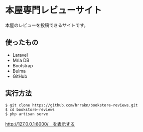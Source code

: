 # 本屋専門レビューサイト
本屋のレビューを投稿できるサイトです。

## 使ったもの
- Laravel
- Mria DB
- Bootstrap
- Bulma
- GitHub

## 実行方法
```
$ git clone https://github.com/hrrakn/bookstore-reviews.git
$ cd bookstore-reviews
$ php artisan serve
```
http://127.0.0.1:8000/　を表示する
